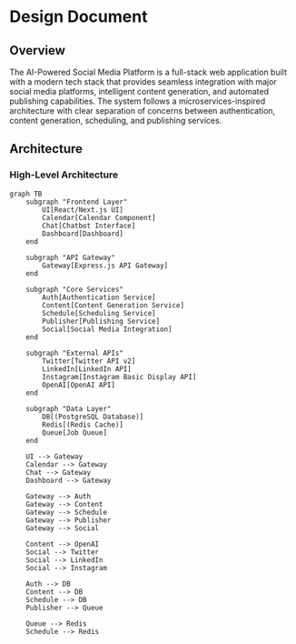 # Design Document

## Overview

The AI-Powered Social Media Platform is a full-stack web application built with a modern tech stack that provides seamless integration with major social media platforms, intelligent content generation, and automated publishing capabilities. The system follows a microservices-inspired architecture with clear separation of concerns between authentication, content generation, scheduling, and publishing services.

## Architecture

### High-Level Architecture

```mermaid
graph TB
    subgraph "Frontend Layer"
        UI[React/Next.js UI]
        Calendar[Calendar Component]
        Chat[Chatbot Interface]
        Dashboard[Dashboard]
    end
    
    subgraph "API Gateway"
        Gateway[Express.js API Gateway]
    end
    
    subgraph "Core Services"
        Auth[Authentication Service]
        Content[Content Generation Service]
        Schedule[Scheduling Service]
        Publisher[Publishing Service]
        Social[Social Media Integration]
    end
    
    subgraph "External APIs"
        Twitter[Twitter API v2]
        LinkedIn[LinkedIn API]
        Instagram[Instagram Basic Display API]
        OpenAI[OpenAI API]
    end
    
    subgraph "Data Layer"
        DB[(PostgreSQL Database)]
        Redis[(Redis Cache)]
        Queue[Job Queue]
    end
    
    UI --> Gateway
    Calendar --> Gateway
    Chat --> Gateway
    Dashboard --> Gateway
    
    Gateway --> Auth
    Gateway --> Content
    Gateway --> Schedule
    Gateway --> Publisher
    Gateway --> Social
    
    Content --> OpenAI
    Social --> Twitter
    Social --> LinkedIn
    Social --> Instagram
    
    Auth --> DB
    Content --> DB
    Schedule --> DB
    Publisher --> Queue
    
    Queue --> Redis
    Schedule --> Redis
